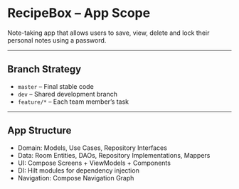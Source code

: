 # RecipeBox – App Scope
Note-taking app that allows users to save, view, delete and lock their personal notes using a password.
 
---

## Branch Strategy

- `master` – Final stable code
- `dev` – Shared development branch
- `feature/*` – Each team member’s task

---

## App Structure

- Domain: Models, Use Cases, Repository Interfaces  
- Data: Room Entities, DAOs, Repository Implementations, Mappers  
- UI: Compose Screens + ViewModels + Components  
- DI: Hilt modules for dependency injection  
- Navigation: Compose Navigation Graph
  
